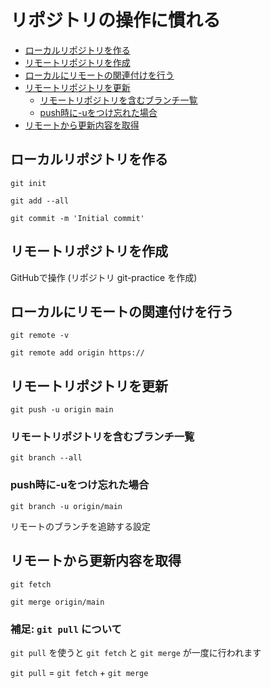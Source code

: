 # リポジトリの操作に慣れる
<!-- TOC -->

- [ローカルリポジトリを作る](#%E3%83%AD%E3%83%BC%E3%82%AB%E3%83%AB%E3%83%AA%E3%83%9D%E3%82%B8%E3%83%88%E3%83%AA%E3%82%92%E4%BD%9C%E3%82%8B)
- [リモートリポジトリを作成](#%E3%83%AA%E3%83%A2%E3%83%BC%E3%83%88%E3%83%AA%E3%83%9D%E3%82%B8%E3%83%88%E3%83%AA%E3%82%92%E4%BD%9C%E6%88%90)
- [ローカルにリモートの関連付けを行う](#%E3%83%AD%E3%83%BC%E3%82%AB%E3%83%AB%E3%81%AB%E3%83%AA%E3%83%A2%E3%83%BC%E3%83%88%E3%81%AE%E9%96%A2%E9%80%A3%E4%BB%98%E3%81%91%E3%82%92%E8%A1%8C%E3%81%86)
- [リモートリポジトリを更新](#%E3%83%AA%E3%83%A2%E3%83%BC%E3%83%88%E3%83%AA%E3%83%9D%E3%82%B8%E3%83%88%E3%83%AA%E3%82%92%E6%9B%B4%E6%96%B0)
    - [リモートリポジトリを含むブランチ一覧](#%E3%83%AA%E3%83%A2%E3%83%BC%E3%83%88%E3%83%AA%E3%83%9D%E3%82%B8%E3%83%88%E3%83%AA%E3%82%92%E5%90%AB%E3%82%80%E3%83%96%E3%83%A9%E3%83%B3%E3%83%81%E4%B8%80%E8%A6%A7)
    - [push時に-uをつけ忘れた場合](#push%E6%99%82%E3%81%AB-u%E3%82%92%E3%81%A4%E3%81%91%E5%BF%98%E3%82%8C%E3%81%9F%E5%A0%B4%E5%90%88)
- [リモートから更新内容を取得](#%E3%83%AA%E3%83%A2%E3%83%BC%E3%83%88%E3%81%8B%E3%82%89%E6%9B%B4%E6%96%B0%E5%86%85%E5%AE%B9%E3%82%92%E5%8F%96%E5%BE%97)

<!-- /TOC -->

## ローカルリポジトリを作る
```
git init
```
```
git add --all
```
```
git commit -m 'Initial commit'
```

## リモートリポジトリを作成
GitHubで操作
(リポジトリ git-practice を作成)

## ローカルにリモートの関連付けを行う
```
git remote -v
```
```
git remote add origin https://
```

## リモートリポジトリを更新
```
git push -u origin main
```

### リモートリポジトリを含むブランチ一覧
```
git branch --all
```

### push時に-uをつけ忘れた場合
```
git branch -u origin/main
```
リモートのブランチを追跡する設定

## リモートから更新内容を取得
```
git fetch 
```
```
git merge origin/main
```

### 補足: `git pull` について
`git pull` を使うと `git fetch` と `git merge` が一度に行われます  

`git pull` = `git fetch` + `git merge`
